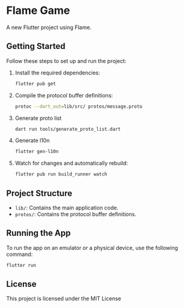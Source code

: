 # Flame Game

A new Flutter project using Flame.

## Getting Started

Follow these steps to set up and run the project:

1. Install the required dependencies:

    ```bash
    flutter pub get
    ```

2. Compile the protocol buffer definitions:

    ```bash
    protoc --dart_out=lib/src/ protos/message.proto
    ```

3. Generate proto list

     ```bash
    dart run tools/generate_proto_list.dart
    ```

4. Generate l10n

     ```bash
    flutter gen-l10n
    ```

5. Watch for changes and automatically rebuild:

    ```bash
    flutter pub run build_runner watch
    ```

## Project Structure

- `lib/`: Contains the main application code.
- `protos/`: Contains the protocol buffer definitions.

## Running the App

To run the app on an emulator or a physical device, use the following command:

```bash
flutter run
```

## License

This project is licensed under the MIT License
